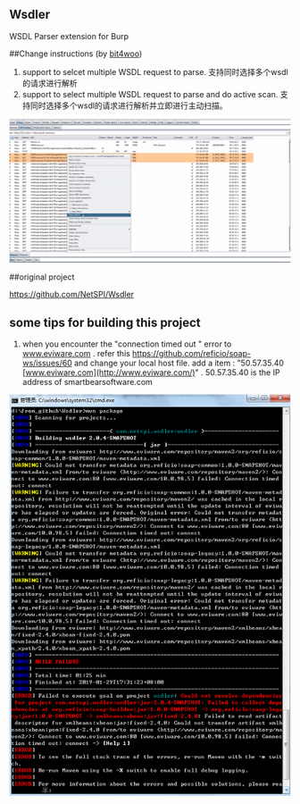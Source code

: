 ## Wsdler

WSDL Parser extension for Burp



##Change instructions (by [bit4woo](https://github.com/bit4woo/Wsdler))

1. support to selcet multiple WSDL request to parse.  支持同时选择多个wsdl的请求进行解析
2. support to select multiple WSDL request to parse and do active scan. 支持同时选择多个wsdl的请求进行解析并立即进行主动扫描。

![wsdl](img/wsdl.gif)

##original project

https://github.com/NetSPI/Wsdler



## some  tips for building this project

1.  when you encounter the "connection timed out " error to www.eviware.com .  refer this https://github.com/reficio/soap-ws/issues/60    and  change your local host file. add a item :  "50.57.35.40 [www.eviware.com](http://www.eviware.com/)" . 50.57.35.40 is the IP address of smartbearsoftware.com

![mavenerror](img/mavenerror.png)
